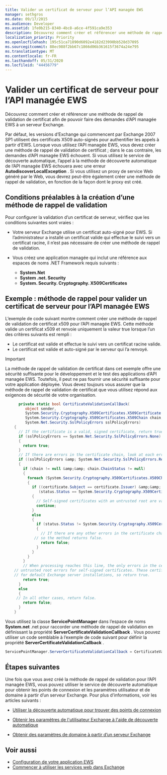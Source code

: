 ```yaml
---
title: Valider un certificat de serveur pour l’API managée EWS
manager: sethgros
ms.date: 09/17/2015
ms.audience: Developer
ms.assetid: 1fe0b215-8340-4bc8-a6ce-4f591ca9e353
description: Découvrez comment créer et référencer une méthode de rappel de validation de certificat afin de pouvoir faire des demandes d’API managée EWS à un serveur Exchange.
localization_priority: Priority
ms.openlocfilehash: 195c51ca71890d6092e4182d23990bb528d37095
ms.sourcegitcommit: 88ec988f2bb67c1866d06b361615f3674a24e795
ms.translationtype: MT
ms.contentlocale: fr-FR
ms.lasthandoff: 05/31/2020
ms.locfileid: "44456779"
---
```

# <a name="validate-a-server-certificate-for-the-ews-managed-api"></a>Valider un certificat de serveur pour l’API managée EWS

Découvrez comment créer et référencer une méthode de rappel de validation de certificat afin de pouvoir faire des demandes d’API managée EWS à un serveur Exchange.
  
Par défaut, les versions d’Exchange qui commencent par Exchange 2007 SP1 utilisent des certificats X509 auto-signés pour authentifier les appels à partir d’EWS. Lorsque vous utilisez l’API managée EWS, vous devez créer une méthode de rappel de validation de certificat ; dans le cas contraire, les demandes d’API managée EWS échouent. Si vous utilisez le service de découverte automatique, l’appel à la méthode de découverte automatique de l’API managée EWS échouera avec une erreur **AutodiscoverLocalException** . Si vous utilisez un proxy de service Web généré par le Web, vous devrez peut-être également créer une méthode de rappel de validation, en fonction de la façon dont le proxy est créé. 
  
## <a name="prerequisites-for-creating-a-validation-callback-method"></a>Conditions préalables à la création d’une méthode de rappel de validation
<a name="bk_prereq"> </a>

Pour configurer la validation d’un certificat de serveur, vérifiez que les conditions suivantes sont vraies : 
  
- Votre serveur Exchange utilise un certificat auto-signé pour EWS. Si l’administrateur a installé un certificat valide qui effectue le suivi vers un certificat racine, il n’est pas nécessaire de créer une méthode de rappel de validation. 
    
- Vous créez une application managée qui inclut une référence aux espaces de noms .NET Framework requis suivants : 
    
  - **System.Net**
  - **System .net. Security**  
  - **System. Security. Cryptography. X509Certificates**
    
## <a name="example-callback-method-to-validate-a-server-certificate-for-the-ews-managed-api"></a>Exemple : méthode de rappel pour valider un certificat de serveur pour l’API managée EWS
<a name="bk_example"> </a>

L’exemple de code suivant montre comment créer une méthode de rappel de validation de certificat x509 pour l’API managée EWS. Cette méthode valide un certificat x509 et renvoie uniquement la valeur true lorsque l’un des critères suivants est rempli : 
  
- Le certificat est valide et effectue le suivi vers un certificat racine valide.    
- Le certificat est valide et auto-signé par le serveur qui l’a renvoyé. 
    
> [!IMPORTANT]
> La méthode de rappel de validation de certificat dans cet exemple offre une sécurité suffisante pour le développement et le test des applications d’API managée EWS. Toutefois, il peut ne pas fournir une sécurité suffisante pour votre application déployée. Vous devez toujours vous assurer que la méthode de rappel de validation de certificat que vous utilisez répond aux exigences de sécurité de votre organisation. 
  
```cs
      private static bool CertificateValidationCallBack(
         object sender,
         System.Security.Cryptography.X509Certificates.X509Certificate certificate,
         System.Security.Cryptography.X509Certificates.X509Chain chain,
         System.Net.Security.SslPolicyErrors sslPolicyErrors)
    {
      // If the certificate is a valid, signed certificate, return true.
      if (sslPolicyErrors == System.Net.Security.SslPolicyErrors.None)
      {
        return true;
      }
      // If there are errors in the certificate chain, look at each error to determine the cause.
      if ((sslPolicyErrors &amp; System.Net.Security.SslPolicyErrors.RemoteCertificateChainErrors) != 0)
      {
        if (chain != null &amp;&amp; chain.ChainStatus != null)
        {
          foreach (System.Security.Cryptography.X509Certificates.X509ChainStatus status in chain.ChainStatus)
          {
            if ((certificate.Subject == certificate.Issuer) &amp;&amp;
               (status.Status == System.Security.Cryptography.X509Certificates.X509ChainStatusFlags.UntrustedRoot))
            {
              // Self-signed certificates with an untrusted root are valid. 
              continue;
            }
            else
            {
              if (status.Status != System.Security.Cryptography.X509Certificates.X509ChainStatusFlags.NoError)
              {
                // If there are any other errors in the certificate chain, the certificate is invalid,
             // so the method returns false.
                return false;
              }
            }
          }
        }
        // When processing reaches this line, the only errors in the certificate chain are 
    // untrusted root errors for self-signed certificates. These certificates are valid
    // for default Exchange server installations, so return true.
        return true;
      }
      else
      {
     // In all other cases, return false.
        return false;
      }
    }

```

Vous utilisez la classe **ServicePointManager** dans l’espace de noms **System.net** .net pour raccorder une méthode de rappel de validation en définissant la propriété **ServerCertificateValidationCallback** . Vous pouvez utiliser un code semblable à l’exemple de code suivant pour définir la propriété **ServerCertificateValidationCallback** . 
  
```cs
ServicePointManager.ServerCertificateValidationCallback = CertificateValidationCallBack;

```

## <a name="next-steps"></a>Étapes suivantes
<a name="bk_example"> </a>

Une fois que vous avez créé la méthode de rappel de validation pour l’API managée EWS, vous pouvez utiliser le service de découverte automatique pour obtenir les points de connexion et les paramètres utilisateur et de domaine à partir d’un serveur Exchange. Pour plus d’informations, voir les articles suivants :
  
- [Utiliser la découverte automatique pour trouver des points de connexion](how-to-use-autodiscover-to-find-connection-points.md)
    
- [Obtenir les paramètres de l'utilisateur Exchange à l'aide de découverte automatique](how-to-get-user-settings-from-exchange-by-using-autodiscover.md)
    
- [Obtenir des paramètres de domaine à partir d’un serveur Exchange](how-to-get-domain-settings-from-an-exchange-server.md)
    
## <a name="see-also"></a>Voir aussi

- [Configuration de votre application EWS](setting-up-your-ews-application.md)  
- [Commencer à utiliser les services web dans Exchange](start-using-web-services-in-exchange.md)
    

